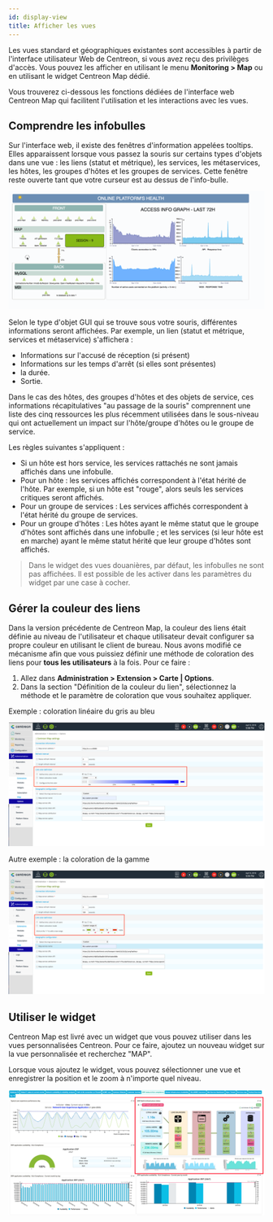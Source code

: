 ```yaml
---
id: display-view
title: Afficher les vues
---
```


Les vues standard et géographiques existantes sont accessibles à partir de l'interface utilisateur Web de Centreon, si vous avez reçu des privilèges d'accès.
Vous pouvez les afficher en utilisant le menu **Monitoring > Map** ou en utilisant le widget Centreon Map dédié.

Vous trouverez ci-dessous les fonctions dédiées de l'interface web Centreon Map qui facilitent l'utilisation et les interactions avec les vues.

## Comprendre les infobulles

Sur l'interface web, il existe des fenêtres d'information appelées tooltips.
Elles apparaissent lorsque vous passez la souris sur certains types d'objets dans une vue : les liens (statut et métrique), les services, les métaservices, les hôtes, les groupes d'hôtes et les groupes de services.
Cette fenêtre reste ouverte tant que votre curseur est au dessus de l'info-bulle.

![image](../assets/graph-views/tooltips.gif)

Selon le type d'objet GUI qui se trouve sous votre souris, différentes informations seront affichées.
Par exemple, un lien (statut et métrique, services et métaservice) s'affichera :

- Informations sur l'accusé de réception (si présent)
- Informations sur les temps d'arrêt (si elles sont présentes)
- la durée.
- Sortie.

Dans le cas des hôtes, des groupes d'hôtes et des objets de service, ces informations récapitulatives "au passage de la souris" comprennent une liste des cinq ressources les plus récemment utilisées dans le sous-niveau qui ont actuellement un impact sur l'hôte/groupe d'hôtes ou le groupe de service.

Les règles suivantes s'appliquent :

- Si un hôte est hors service, les services rattachés ne sont jamais affichés dans une infobulle.
- Pour un hôte : les services affichés correspondent à l'état hérité de l'hôte.
  Par exemple, si un hôte est "rouge", alors seuls les services critiques seront affichés.
- Pour un groupe de services : Les services affichés correspondent à l'état hérité du groupe de services.
- Pour un groupe d'hôtes : Les hôtes ayant le même statut que le groupe d'hôtes sont affichés dans une infobulle ; et les services (si leur hôte est en marche) ayant le même statut hérité que leur groupe d'hôtes sont affichés.

> Dans le widget des vues douanières, par défaut, les infobulles ne sont pas affichées. Il est possible de les activer dans les paramètres du widget par une case à cocher.

## Gérer la couleur des liens

Dans la version précédente de Centreon Map, la couleur des liens était définie au niveau de l'utilisateur et chaque utilisateur devait configurer sa propre couleur en utilisant le client de bureau.
Nous avons modifié ce mécanisme afin que vous puissiez définir une méthode de coloration des liens pour **tous les utilisateurs** à la fois. Pour ce faire :

1. Allez dans **Administration > Extension > Carte | Options**.
2. Dans la section "Définition de la couleur du lien", sélectionnez la méthode et le paramètre de coloration que vous souhaitez appliquer.

Exemple : coloration linéaire du gris au bleu

![image](../assets/graph-views/links_color_1.png)

Autre exemple : la coloration de la gamme

![image](../assets/graph-views/links_color_2.png)

## Utiliser le widget

Centreon Map est livré avec un widget que vous pouvez utiliser dans les vues personnalisées Centreon. Pour ce faire, ajoutez un nouveau widget sur la vue personnalisée et recherchez "MAP".

Lorsque vous ajoutez le widget, vous pouvez sélectionner une vue et enregistrer la position et le zoom à n'importe quel niveau.

![image](../assets/graph-views/widget.png)
